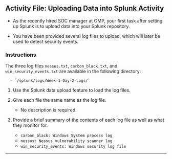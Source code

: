 ## Activity File: Uploading Data into Splunk Activity

- As the recently hired SOC manager at OMP, your first task after setting up Splunk is to upload data into your Splunk repository. 

- You have been provided several log files to upload, which will later be used to detect security events.

### Instructions

The three log files `nessus.txt`, `carbon_black.txt`, and `win_security_events.txt` are available in the following directory: 
    
      - `/splunk/logs/Week-1-Day-2-Logs/`
  

1. Use the Splunk data upload feature to load the log files.

2. Give each file the same name as the log file.
   - No description is required.
  
3. Provide a brief summary of the contents of each log file as well as what they monitor for.
    - `carbon_black: Windows System process log`
    - `nessus: Nessus vulnerability scanner log`
    - `win_security_events: Windows security log file`

---

